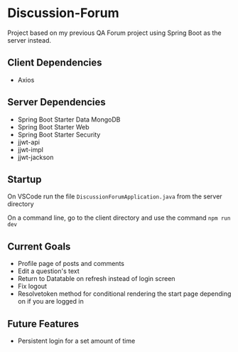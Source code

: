 # Discussion-Forum

Project based on my previous QA Forum project using Spring Boot as the server instead.

## Client Dependencies

- Axios

## Server Dependencies

- Spring Boot Starter Data MongoDB
- Spring Boot Starter Web
- Spring Boot Starter Security
- jjwt-api
- jjwt-impl
- jjwt-jackson

## Startup

On VSCode run the file `DiscussionForumApplication.java` from the server directory

On a command line, go to the client directory and use the command `npm run dev`

## Current Goals

- Profile page of posts and comments
- Edit a question's text
- Return to Datatable on refresh instead of login screen
- Fix logout
- Resolvetoken method for conditional rendering the start page depending on if you are logged in

## Future Features

- Persistent login for a set amount of time
